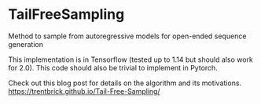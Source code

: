 # TailFreeSampling
Method to sample from autoregressive models for open-ended sequence generation

This implementation is in Tensorflow (tested up to 1.14 but should also work for 2.0). This code should also be trivial to implement in Pytorch.

Check out this blog post for details on the algorithm and its motivations.  <https://trentbrick.github.io/Tail-Free-Sampling/>
